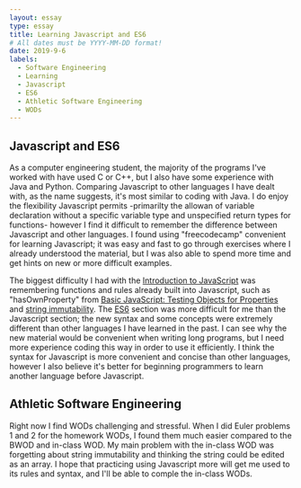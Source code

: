 ```yaml
---
layout: essay
type: essay
title: Learning Javascript and ES6
# All dates must be YYYY-MM-DD format!
date: 2019-9-6
labels:
  - Software Engineering
  - Learning
  - Javascript
  - ES6
  - Athletic Software Engineering
  - WODs
---
```

## Javascript and ES6

As a computer engineering student, the majority of the programs I've worked with have used C or C++, but I also have some experience with Java and Python. Comparing Javascript to other languages I have dealt with, as the name suggests, it's most similar to coding with Java. I do enjoy the flexibility Javascript permits -primarilty the allowan of variable declaration without a specific variable type and unspecified return types for functions- however I find it difficult to remember the difference between Javascript and other languages. I found using "freecodecamp" convenient for learning Javascript; it was easy and fast to go through exercises where I already understood the material, but I was also able to spend more time and get hints on new or more difficult examples. 

The biggest difficulty I had with the [Introduction to JavaScript](https://learn.freecodecamp.org/javascript-algorithms-and-data-structures/basic-javascript) was remembering functions and rules already built into Javascript, such as "hasOwnProperty" from [Basic JavaScript: Testing Objects for Properties](https://learn.freecodecamp.org/javascript-algorithms-and-data-structures/basic-javascript/testing-objects-for-properties) and [string immutability](https://learn.freecodecamp.org/javascript-algorithms-and-data-structures/basic-javascript/understand-string-immutability). The [ES6](https://learn.freecodecamp.org/javascript-algorithms-and-data-structures/es6) section was more difficult for me than the Javascript section; the new syntax and some concepts were extremely different than other languages I have learned in the past. I can see why the new material would be convenient when writing long programs, but I need more experience coding this way in order to use it efficiently. I think the syntax for Javascript is more convenient and concise than other languages, however I also believe it's better for beginning programmers to learn another language before Javascript.

## Athletic Software Engineering

Right now I find WODs challenging and stressful. When I did Euler problems 1 and 2 for the homework WODs, I found them much easier compared to the BWOD and in-class WOD. My main problem with the in-class WOD was forgetting about string immutability and thinking the string could be edited as an array. I hope that practicing using Javascript more will get me used to its rules and syntax, and I'll be able to comple the in-class WODs.
